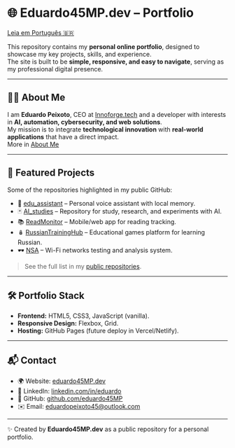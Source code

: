 # 🌐 Eduardo45MP.dev – Portfolio
[Leia em Português 🇧🇷](README.pt-BR.md)

This repository contains my **personal online portfolio**, designed to showcase my key projects, skills, and experience.  
The site is built to be **simple, responsive, and easy to navigate**, serving as my professional digital presence.

---

## 👨‍💻 About Me
I am **Eduardo Peixoto**, CEO at [Innoforge.tech](https://innoforge.tech) and a developer with interests in **AI, automation, cybersecurity, and web solutions**.  
My mission is to integrate **technological innovation** with **real-world applications** that have a direct impact.  
More in [About Me](aboutme.md)

---

## 🚀 Featured Projects
Some of the repositories highlighted in my public GitHub:

- 🤖 [edu_assistant](https://github.com/eduardo45MP/edu_assistant) – Personal voice assistant with local memory.  
- 🃏 [AI_studies](https://github.com/eduardo45MP/AI_studies) – Repository for study, research, and experiments with AI.  
- 📚 [ReadMonitor](https://github.com/eduardo45MP/ReadMonitor) – Mobile/web app for reading tracking.  
- 🪆 [RussianTrainingHub](https://github.com/eduardo45MP/RussianTrainingHub) – Educational games platform for learning Russian.  
- 🕶 [NSA](https://github.com/eduardo45MP/NSA) – Wi-Fi networks testing and analysis system.  

> See the full list in my [public repositories](https://github.com/eduardo45MP?tab=repositories).

---

## 🛠️ Portfolio Stack
- **Frontend:** HTML5, CSS3, JavaScript (vanilla).  
- **Responsive Design:** Flexbox, Grid.  
- **Hosting:** GitHub Pages (future deploy in Vercel/Netlify).  

---

## 📬 Contact
- 🌍 Website: [eduardo45MP.dev](https://eduardo45MP.dev)  
- 💼 LinkedIn: [linkedin.com/in/eduardo](https://linkedin.com/in/eduardo)  
- 🐙 GitHub: [github.com/eduardo45MP](https://github.com/eduardo45MP)  
- ✉️ Email: eduardopeixoto45@outlook.com  

---

✨ Created by **Eduardo45MP.dev** as a public repository for a personal portfolio.